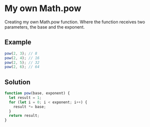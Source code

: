 # My own Math.pow

Creating my own Math.pow function.
Where the function receives two parameters, the base and the exponent.

## Example

```js
pow(2, 3); // 8
pow(2, 4); // 16
pow(2, 5); // 32
pow(2, 6); // 64
```

## Solution

```js
function pow(base, exponent) {
  let result = 1;
  for (let i = 0; i < exponent; i++) {
    result *= base;
  }
  return result;
}
```

